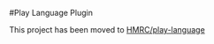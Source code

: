 #Play Language Plugin

This project has been moved to [HMRC/play-language](https://github.com/hmrc/play-language)
